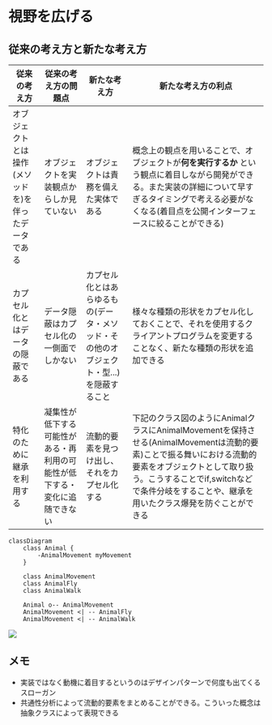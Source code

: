 # 視野を広げる

## 従来の考え方と新たな考え方
|  従来の考え方 | 従来の考え方の問題点 | 新たな考え方 | 新たな考え方の利点
| ---- | ---- | ---- | ---- |
| オブジェクトとは操作(メソッドを)を伴ったデータである | オブジェクトを実装観点からしか見ていない | オブジェクトは責務を備えた実体である | 概念上の観点を用いることで、オブジェクトが**何を実行するか** という観点に着目しながら開発ができる。また実装の詳細について早すぎるタイミングで考える必要がなくなる(着目点を公開インターフェースに絞ることができる)
| カプセル化とはデータの隠蔽である | データ隠蔽はカプセル化の一側面でしかない  | カプセル化とはあらゆるもの(データ・メソッド・その他のオブジェクト・型...)を隠蔽すること | 様々な種類の形状をカプセル化しておくことで、それを使用するクライアントプログラムを変更することなく、新たな種類の形状を追加できる
| 特化のために継承を利用する | 凝集性が低下する可能性がある・再利用の可能性が低下する・変化に追随できない | 流動的要素を見つけ出し、それをカプセル化する |  下記のクラス図のようにAnimalクラスにAnimalMovementを保持させる(AnimalMovementは流動的要素)ことで振る舞いにおける流動的要素をオブジェクトとして取り扱う。こうすることでif,switchなどで条件分岐をすることや、継承を用いたクラス爆発を防ぐことができる

```mermaid
classDiagram
    class Animal {
        -AnimalMovement myMovement
    }

    class AnimalMovement
    class AnimalFly
    class AnimalWalk

    Animal o-- AnimalMovement
    AnimalMovement <| -- AnimalFly
    AnimalMovement <| -- AnimalWalk
```
![](https://mermaid.ink/img/eyJjb2RlIjoiY2xhc3NEaWFncmFtXG4gICAgY2xhc3MgQW5pbWFsIHtcbiAgICAgICAgLUFuaW1hbE1vdmVtZW50IG15TW92ZW1lbnRcbiAgICB9XG5cbiAgICBjbGFzcyBBbmltYWxNb3ZlbWVudFxuICAgIGNsYXNzIEFuaW1hbEZseVxuICAgIGNsYXNzIEFuaW1hbFdhbGtcblxuICAgIEFuaW1hbCBvLS0gQW5pbWFsTW92ZW1lbnRcbiAgICBBbmltYWxNb3ZlbWVudCA8fCAtLSBBbmltYWxGbHlcbiAgICBBbmltYWxNb3ZlbWVudCA8fCAtLSBBbmltYWxXYWxrIiwibWVybWFpZCI6eyJ0aGVtZSI6ImRlZmF1bHQifSwidXBkYXRlRWRpdG9yIjpmYWxzZX0)

## メモ
- 実装ではなく動機に着目するというのはデザインパターンで何度も出てくるスローガン
- 共通性分析によって流動的要素をまとめることができる。こういった概念は抽象クラスによって表現できる
